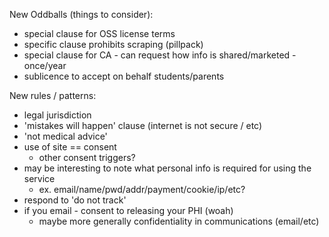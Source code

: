 New Oddballs (things to consider):

- special clause for OSS license terms
- specific clause prohibits scraping (pillpack)
- special clause for CA - can request how info is shared/marketed - once/year
- sublicence to accept on behalf students/parents

New rules / patterns:

- legal jurisdiction
- 'mistakes will happen' clause (internet is not secure / etc)
- 'not medical advice'
- use of site == consent
  - other consent triggers?
- may be interesting to note what personal info is required for using the service
  - ex. email/name/pwd/addr/payment/cookie/ip/etc?
- respond to 'do not track'
- if you email - consent to releasing your PHI (woah)
  - maybe more generally confidentiality in communications (email/etc)




